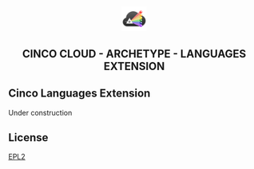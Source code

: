 <div align='center'>

<br />

<img src="../../../docs/vuepress/src/.vuepress/public/assets/cinco_cloud_logo.png" width="10%" alt="Cinco Cloud Logo" />

<h2>CINCO CLOUD - ARCHETYPE - LANGUAGES EXTENSION</h2>

</div>

## Cinco Languages Extension

Under construction

## License

[EPL2](https://www.eclipse.org/legal/epl-2.0/)